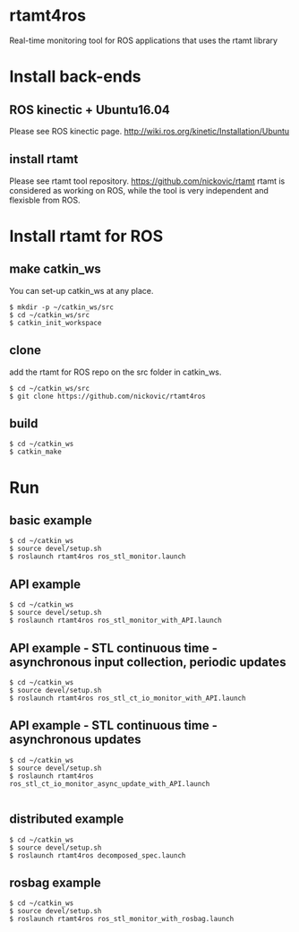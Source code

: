 # rtamt4ros
Real-time monitoring tool for ROS applications that uses the rtamt library

# Install back-ends
## ROS kinectic + Ubuntu16.04
Please see ROS kinectic page.
http://wiki.ros.org/kinetic/Installation/Ubuntu
## install rtamt
Please see rtamt tool repository.
https://github.com/nickovic/rtamt
rtamt is considered as working on ROS, while the tool is very independent and flexisble from ROS.

# Install rtamt for ROS
## make catkin_ws
You can set-up catkin_ws at any place.
```
$ mkdir -p ~/catkin_ws/src
$ cd ~/catkin_ws/src
$ catkin_init_workspace
```
## clone
add the rtamt for ROS repo on the src folder in catkin_ws.
```
$ cd ~/catkin_ws/src
$ git clone https://github.com/nickovic/rtamt4ros
```
## build
```
$ cd ~/catkin_ws
$ catkin_make
```

# Run
## basic example
```
$ cd ~/catkin_ws
$ source devel/setup.sh
$ roslaunch rtamt4ros ros_stl_monitor.launch
```
## API example
```
$ cd ~/catkin_ws
$ source devel/setup.sh
$ roslaunch rtamt4ros ros_stl_monitor_with_API.launch

```
## API example - STL continuous time - asynchronous input collection, periodic updates
```
$ cd ~/catkin_ws
$ source devel/setup.sh
$ roslaunch rtamt4ros ros_stl_ct_io_monitor_with_API.launch

```
## API example - STL continuous time - asynchronous updates
```
$ cd ~/catkin_ws
$ source devel/setup.sh
$ roslaunch rtamt4ros ros_stl_ct_io_monitor_async_update_with_API.launch


```
## distributed example
```
$ cd ~/catkin_ws
$ source devel/setup.sh
$ roslaunch rtamt4ros decomposed_spec.launch
```
## rosbag example
```
$ cd ~/catkin_ws
$ source devel/setup.sh
$ roslaunch rtamt4ros ros_stl_monitor_with_rosbag.launch
```
